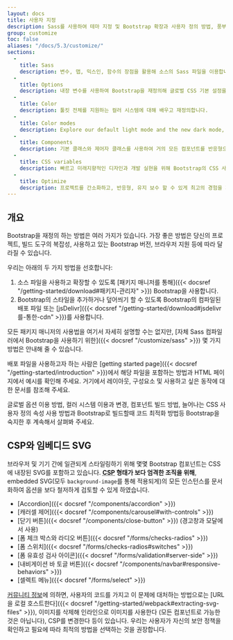 ```yaml
---
layout: docs
title: 사용자 지정
description: Sass를 사용하여 테마 지정 및 Bootstrap 확장과 사용자 정의 방법, 풍부한 글로벌 옵션, 광범위한 컬러 시스템 등을 소개합니다.
group: customize
toc: false
aliases: "/docs/5.3/customize/"
sections:
  - 
    title: Sass
    description: 변수, 맵, 믹스인, 함수의 장점을 활용해 소스의 Sass 파일을 이용합니다.
  - 
    title: Options
    description: 내장 변수를 사용하여 Bootstrap을 재정의해 글로벌 CSS 기본 설정을 쉽게 전환할 수 있습니다.
  - 
    title: Color
    description: 툴킷 전체를 지원하는 컬러 시스템에 대해 배우고 재정의합니다.
  - 
    title: Color modes
    description: Explore our default light mode and the new dark mode, or create custom color modes yourself.
  - 
    title: Components
    description: 기본 클래스와 제어자 클래스를 사용하여 거의 모든 컴포넌트를 반응형으로 빌드하는 방법을 학습합니다.
  - 
    title: CSS variables
    description: 빠르고 미래지향적인 디자인과 개발 실현을 위해 Bootstrap의 CSS 사용자 정의 속성을 사용합니다.
  - 
    title: Optimize
    description: 프로젝트를 간소화하고, 반응형, 유지 보수 할 수 있게 최고의 경험을 제공합니다.
---
```


## 개요

Bootstrap을 재정의 하는 방법은 여러 가지가 있습니다. 가장 좋은 방법은 당신의 프로젝트, 빌드 도구의 복잡성, 사용하고 있는 Bootstrap 버전, 브라우저 지원 등에 따라 달라질 수 있습니다.

우리는 아래의 두 가지 방법을 선호합니다:

1. 소스 파일을 사용하고 확장할 수 있도록 [패키지 매니저를 통해]({{< docsref "/getting-started/download#패키지-관리자" >}}) Bootstrap을 사용합니다.
2. Bootstrap의 스타일을 추가하거나 덮어씌기 할 수 있도록 Bootstrap의 컴파일된 배포 파일 또는 [jsDelivr]({{< docsref "/getting-started/download#jsdelivr를-통한-cdn" >}})를 사용합니다.

모든 패키지 매니저의 사용법을 여기서 자세히 설명할 수는 없지만, [자체 Sass 컴파일러에서 Bootstrap을 사용하기 위한]({{< docsref "/customize/sass" >}}) 몇 가지 방법은 안내해 줄 수 있습니다.

배포 파일을 사용하고자 하는 사람은 [getting started page]({{< docsref "/getting-started/introduction" >}})에서 해당 파일을 포함하는 방법과 HTML 페이지에서 예시를 확인해 주세요. 거기에서 레이아웃, 구성요소 및 사용하고 싶은 동작에 대한 문서를 참조해 주세요.

글로벌 옵션 이용 방법, 컬러 시스템 이용과 변경, 컴포넌트 빌드 방법, 늘어나는 CSS 사용자 정의 속성 사용 방법과 Bootstrap로 빌드할때 코드 최적화 방법등 Bootstrap을 숙지한 후 계속해서 살펴봐 주세요.

## CSP와 임베디드 SVG

브라우저 및 기기 간에 일관되게 스타일링하기 위해 몇몇 Bootstrap 컴포넌트는 CSS에 내장된 SVG를 포함하고 있습니다. **<abbr title="Content Security Policy">CSP</abbr> 형태가 보다 엄격한 조직을 위해**, embedded SVG(모두 `background-image`를 통해 적용되게)의 모든 인스턴스를 문서화하여 옵션을 보다 철저하게 검토할 수 있게 하였습니다.

- [Accordion]({{< docsref "/components/accordion" >}})
- [캐러셀 제어]({{< docsref "/components/carousel#with-controls" >}})
- [닫기 버튼]({{< docsref "/components/close-button" >}}) (경고창과 모달에서 사용)
- [폼 체크 박스와 라디오 버튼]({{< docsref "/forms/checks-radios" >}})
- [폼 스위치]({{< docsref "/forms/checks-radios#switches" >}})
- [폼 유효성 검사 아이콘]({{< docsref "/forms/validation#server-side" >}})
- [내비게이션 바 토글 버튼]({{< docsref "/components/navbar#responsive-behaviors" >}})
- [셀렉트 메뉴]({{< docsref "/forms/select" >}})

[커뮤니티 정보](https://github.com/twbs/bootstrap/issues/25394)에 의하면, 사용자의 코드를 가지고 이 문제에 대처하는 방법으로는 [URL을 로컬 호스트한다]({{< docsref "/getting-started/webpack#extracting-svg-files" >}}), 이미지를 삭제해 인라인으로 이미지를 사용한다 (모든 컴포넌트로 가능한 것은 아닙니다), CSP를 변경한다 등이 있습니다. 우리는 사용자가 자신의 보안 정책을 확인하고 필요에 따라 최적의 방법을 선택하는 것을 권장합니다.
